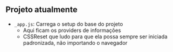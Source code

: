 ## Projeto atualmente
- `_app.js`: Carrega o setup do base do projeto
    - Aqui ficam os providers de informações
    - CSSReset que ludo para que ela possa sempre ser iniciada padronizada, não importando o navegador